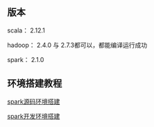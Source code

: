 ## 版本
scala： 2.12.1

hadoop： 2.4.0 与 2.7.3都可以，都能编译运行成功

spark： 2.1.0
## 环境搭建教程
[spark源码环境搭建](http://liujunming.top/2017/03/16/spark%E6%BA%90%E7%A0%81%E7%8E%AF%E5%A2%83%E6%90%AD%E5%BB%BA/)

[spark开发环境搭建](http://liujunming.top/2017/03/17/spark%E5%BC%80%E5%8F%91%E7%8E%AF%E5%A2%83%E6%90%AD%E5%BB%BA/)
